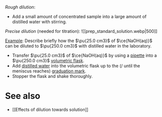 *Rough dilution*:
- Add a small amount of concentrated sample into a large amount of distilled water with stirring.

*Precise dilution* (needed for titration):
![[prep_standard_solution.webp|500]]

<u>Example</u>: Describe briefly how the $\pu{25.0 cm3}$ of $\ce{NaOH(aq)}$ can be diluted to $\pu{250.0 cm3}$ with distilled water in the laboratory.
- Transfer $\pu{25.0 cm3}$ of $\ce{NaOH(aq)}$ by using a <u>pipette</u> into a $\pu{250.0 cm3}$ <u>volumetric flask</u>.
- Add <u>distilled water</u> into the volumetric flask up to the (/ until the meniscus reaches) <u>graduation mark</u>.
- Stopper the flask and shake thoroughly.

# See also
- [[Effects of dilution towards solution]]
